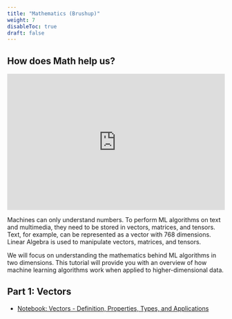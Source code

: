```yaml
---
title: "Mathematics (Brushup)"
weight: 7
disableToc: true
draft: false
---
```


## How does Math help us?


<div style="position: relative; padding-bottom: 62.5%; height: 0;"><iframe src="https://github.com/aaubs/ds-master/blob/main/data/Images/Math.png" frameborder="0" webkitallowfullscreen mozallowfullscreen allowfullscreen style="position: absolute; top: 0; left: 0; width: 100%; height: 100%;"></iframe></div>

Machines can only understand numbers. To perform ML algorithms on text and multimedia, they need to be stored in vectors, matrices, and tensors. Text, for example, can be represented as a vector with 768 dimensions. Linear Algebra is used to manipulate vectors, matrices, and tensors. 



We will focus on understanding the mathematics behind ML algorithms in two dimensions. This tutorial will provide you with an overview of how machine learning algorithms work when applied to higher-dimensional data.



## Part 1: Vectors

* [Notebook: Vectors - Definition, Properties, Types, and Applications](https://colab.research.google.com/github/aaubs/ds-master/blob/main/notebooks/M1-Linear-Algebra-Vectors-V4.ipynb)